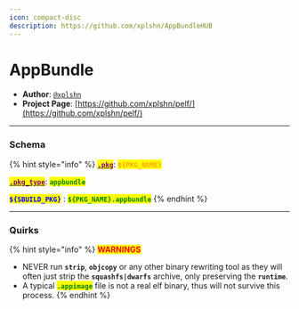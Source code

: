 ```yaml
---
icon: compact-disc
description: https://github.com/xplshn/AppBundleHUB
---
```


# AppBundle

* **Author**: [`@xplshn`](https://github.com/xplshn)
* **Project Page**: [https://github.com/xplshn/pelf/](https://github.com/xplshn/pelf/)

***

### Schema

{% hint style="info" %}
[<mark style="color:purple;">**`.pkg`**</mark>](../../../sbuild/specification/2.pkg.md): <mark style="color:orange;">**`${PKG_NAME}`**</mark>

[<mark style="color:purple;">**`.pkg_type`**</mark>](../../../sbuild/specification/2.pkg.md): <mark style="color:green;">**`appbundle`**</mark>

<mark style="color:blue;">**`${SBUILD_PKG}`**</mark> : <mark style="color:green;">**`${PKG_NAME}.appbundle`**</mark>
{% endhint %}

***

### Quirks

{% hint style="info" %}
<mark style="color:red;">**WARNINGS**</mark>

* NEVER run **`strip`**, **`objcopy`** or any other binary rewriting tool as they will often just strip the **`squashfs|dwarfs`** archive, only preserving the **`runtime`**.
* A typical <mark style="color:green;">**`.appimage`**</mark> file is not a real elf binary, thus will not survive this process.
{% endhint %}
